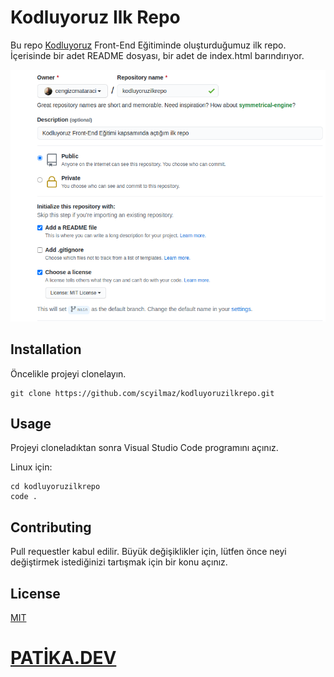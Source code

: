 # **Kodluyoruz Ilk Repo**

Bu repo <a href="https://www.kodluyoruz.org/">Kodluyoruz</a> Front-End Eğitiminde oluşturduğumuz ilk repo. İçerisinde bir adet README dosyası, bir adet de index.html barındırıyor.

<img src=github.png></img>


## Installation

Öncelikle projeyi clonelayın. 
```
git clone https://github.com/scyilmaz/kodluyoruzilkrepo.git
```

## Usage

Projeyi cloneladıktan sonra Visual Studio Code programını açınız.

Linux için:

```
cd kodluyoruzilkrepo 
code .
```

## Contributing

Pull requestler kabul edilir. Büyük değişiklikler için, lütfen önce neyi değiştirmek istediğinizi tartışmak için bir konu açınız.

## License

<a href="https://choosealicense.com/licenses/mit/">MIT</a>
 


 # **<a href="www.patika.dev">PATİKA.DEV</a>**


